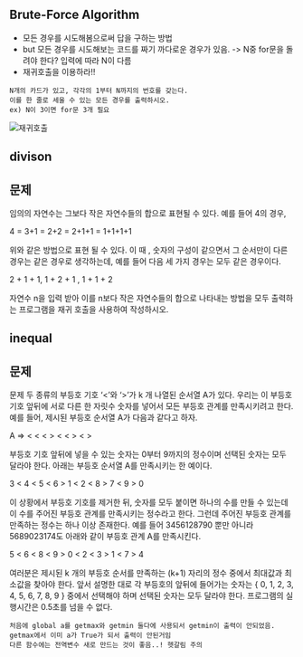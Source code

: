 ## Brute-Force Algorithm
* 모든 경우를 시도해봄으로써 답을 구하는 방법
* but 모든 경우를 시도해보는 코드를 짜기 까다로운 경우가 있음. -> N중 for문을 돌려야 한다? 입력에 따라 N이 다름
* 재귀호출을 이용하라!!
```
N개의 카드가 있고, 각각의 1부터 N까지의 번호를 갖는다.
이를 한 줄로 세울 수 있는 모든 경우를 출력하시오.
ex) N이 3이면 for문 3개 필요
```
![재귀호출](https://user-images.githubusercontent.com/70589857/104845384-7dd30280-5918-11eb-972a-91f4b9d0529d.PNG)

## divison
문제
-------------------------------------------------------------------

임의의 자연수는 그보다 작은 자연수들의 합으로 표현될 수 있다. 예를 들어 4의 경우,

4
= 3+1
= 2+2
= 2+1+1
= 1+1+1+1

위와 같은 방법으로 표현 될 수 있다. 이 때 , 숫자의 구성이 같으면서 그 순서만이 다른 경우는 같은 경우로 생각하는데, 
예를 들어 다음 세 가지 경우는 모두 같은 경우이다.

2 + 1 + 1, 1 + 2 + 1 , 1 + 1 + 2

자연수 n을 입력 받아 이를 n보다 작은 자연수들의 합으로 나타내는 방법을 모두 출력하는 프로그램을 재귀 호출을 사용하여 작성하시오.
## inequal

문제
--------------------------------------------------------------------------
문제
두 종류의 부등호 기호 ‘<’와 ‘>’가 k 개 나열된 순서열 A가 있다. 우리는 이 부등호 기호 앞뒤에 서로 다른 한 자릿수 숫자를 넣어서 모든 부등호 관계를 만족시키려고 한다. 예를 들어, 제시된 부등호 순서열 A가 다음과 같다고 하자.

A ⇒ < < < > < < > < >

부등호 기호 앞뒤에 넣을 수 있는 숫자는 0부터 9까지의 정수이며 선택된 숫자는 모두 달라야 한다. 아래는 부등호 순서열 A를 만족시키는 한 예이다.

3 < 4 < 5 < 6 > 1 < 2 < 8 > 7 < 9 > 0

이 상황에서 부등호 기호를 제거한 뒤, 숫자를 모두 붙이면 하나의 수를 만들 수 있는데 이 수를 주어진 부등호 관계를 만족시키는 정수라고 한다. 그런데 주어진 부등호 관계를 만족하는 정수는 하나 이상 존재한다. 예를 들어 3456128790 뿐만 아니라 5689023174도 아래와 같이 부등호 관계 A를 만족시킨다.

5 < 6 < 8 < 9 > 0 < 2 < 3 > 1 < 7 > 4

여러분은 제시된 k 개의 부등호 순서를 만족하는 (k+1) 자리의 정수 중에서 최대값과 최소값을 찾아야 한다. 앞서 설명한 대로 각 부등호의 앞뒤에 들어가는 숫자는 { 0, 1, 2, 3, 4, 5, 6, 7, 8, 9 } 중에서 선택해야 하며 선택된 숫자는 모두 달라야 한다. 프로그램의 실행시간은 0.5초를 넘을 수 없다.
```
처음에 global a를 getmax와 getmin 둘다에 사용되서 getmin이 출력이 안되었음.  getmax에서 이미 a가 True가 되서 출력이 안된거임
다른 함수에는 전역변수 새로 만드는 것이 좋음..! 헷갈림 주의
```
